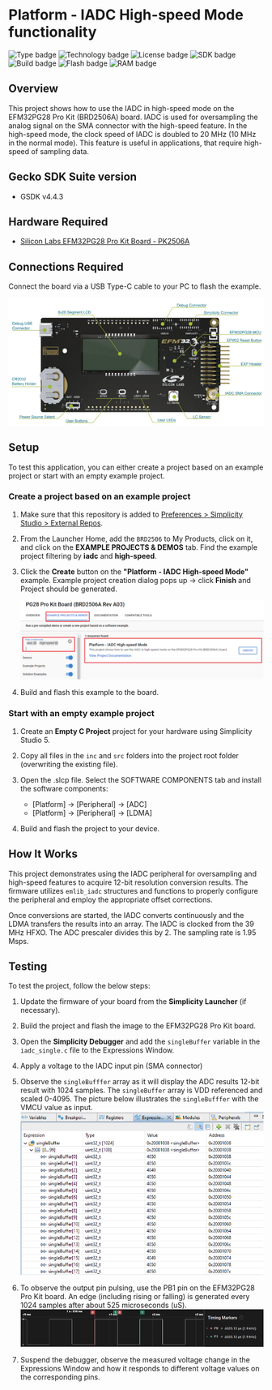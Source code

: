 # Platform - IADC High-speed Mode functionality #

![Type badge](https://img.shields.io/badge/dynamic/json?url=https://raw.githubusercontent.com/SiliconLabs/application_examples_ci/master/platform_applications/platform_iadc_high_speed_PG28_common.json&label=Type&query=type&color=green)
![Technology badge](https://img.shields.io/badge/dynamic/json?url=https://raw.githubusercontent.com/SiliconLabs/application_examples_ci/master/platform_applications/platform_iadc_high_speed_PG28_common.json&label=Technology&query=technology&color=green)
![License badge](https://img.shields.io/badge/dynamic/json?url=https://raw.githubusercontent.com/SiliconLabs/application_examples_ci/master/platform_applications/platform_iadc_high_speed_PG28_common.json&label=License&query=license&color=green)
![SDK badge](https://img.shields.io/badge/dynamic/json?url=https://raw.githubusercontent.com/SiliconLabs/application_examples_ci/master/platform_applications/platform_iadc_high_speed_PG28_common.json&label=SDK&query=sdk&color=green)
![Build badge](https://img.shields.io/endpoint?url=https://raw.githubusercontent.com/SiliconLabs/application_examples_ci/master/platform_applications/platform_iadc_high_speed_PG28_build_status.json)
![Flash badge](https://img.shields.io/badge/dynamic/json?url=https://raw.githubusercontent.com/SiliconLabs/application_examples_ci/master/platform_applications/platform_iadc_high_speed_PG28_common.json&label=Flash&query=flash&color=blue)
![RAM badge](https://img.shields.io/badge/dynamic/json?url=https://raw.githubusercontent.com/SiliconLabs/application_examples_ci/master/platform_applications/platform_iadc_high_speed_PG28_common.json&label=RAM&query=ram&color=blue)
## Overview ##

This project shows how to use the IADC in high-speed mode on the EFM32PG28 Pro Kit (BRD2506A) board. IADC is used for oversampling the analog signal on the SMA connector with the high-speed feature. In the high-speed mode, the clock speed of IADC is doubled to 20 MHz (10 MHz in the normal mode). This feature is useful in applications, that require high-speed of sampling data.

## Gecko SDK Suite version ##

- GSDK v4.4.3

## Hardware Required ##

- [Silicon Labs EFM32PG28 Pro Kit Board - PK2506A ](https://www.silabs.com/development-tools/mcu/32-bit/efm32pg28-pro-kit?tab=overview)

## Connections Required ##

Connect the board via a USB Type-C cable to your PC to flash the example.

![board](image/board.png)

## Setup ##

To test this application, you can either create a project based on an example project or start with an empty example project.

### Create a project based on an example project ###

1. Make sure that this repository is added to [Preferences > Simplicity Studio > External Repos](https://docs.silabs.com/simplicity-studio-5-users-guide/latest/ss-5-users-guide-about-the-launcher/welcome-and-device-tabs).

2. From the Launcher Home, add the `BRD2506` to My Products, click on it, and click on the **EXAMPLE PROJECTS & DEMOS** tab. Find the example project filtering by **iadc** and **high-speed**.

3. Click the **Create** button on the **"Platform - IADC High-speed Mode"** example. Example project creation dialog pops up -> click **Finish** and Project should be generated.

    ![Create_project](image/create_project.png)

4. Build and flash this example to the board.

### Start with an empty example project ###

1. Create an **Empty C Project** project for your hardware using Simplicity Studio 5.

2. Copy all files in the `inc` and `src` folders into the project root folder (overwriting the existing file).

3. Open the .slcp file. Select the SOFTWARE COMPONENTS tab and install the software components:

    - [Platform] → [Peripheral] → [ADC]
    - [Platform] → [Peripheral] → [LDMA]

4. Build and flash the project to your device.

## How It Works ##

This project demonstrates using the IADC peripheral for oversampling and high-speed features to acquire 12-bit resolution conversion results. The firmware utilizes `emlib_iadc` structures and functions to properly configure the peripheral and employ the appropriate offset corrections.

Once conversions are started, the IADC converts continuously and the LDMA transfers the results into an array. The IADC is clocked from the 39 MHz HFXO. The ADC prescaler divides this by 2. The sampling rate is 1.95 Msps.

## Testing ##

To test the project, follow the below steps:

1. Update the firmware of your board from the **Simplicity Launcher** (if necessary).

2. Build the project and flash the image to the EFM32PG28 Pro Kit board.

3. Open the **Simplicity Debugger** and add the `singleBuffer` variable in the `iadc_single.c` file to the Expressions Window.

4. Apply a voltage to the IADC input pin (SMA connector)

5. Observe the `singleBufffer` array as it will display the ADC results 12-bit result with 1024 samples. The `singleBuffer` array is VDD referenced and scaled 0-4095. The picture below illustrates the `singleBufffer` with the VMCU value as input.
![buffer_debugger](image/buffer_debugger.png)

6. To observe the output pin pulsing, use the PB1 pin on the EFM32PG28 Pro Kit board. An edge (including rising or falling) is generated every 1024 samples after about 525 microseconds (uS).
![output_pulse](image/output_pulse.png)

7. Suspend the debugger, observe the measured voltage change in the Expressions Window and how it responds to different voltage values on the corresponding pins.
